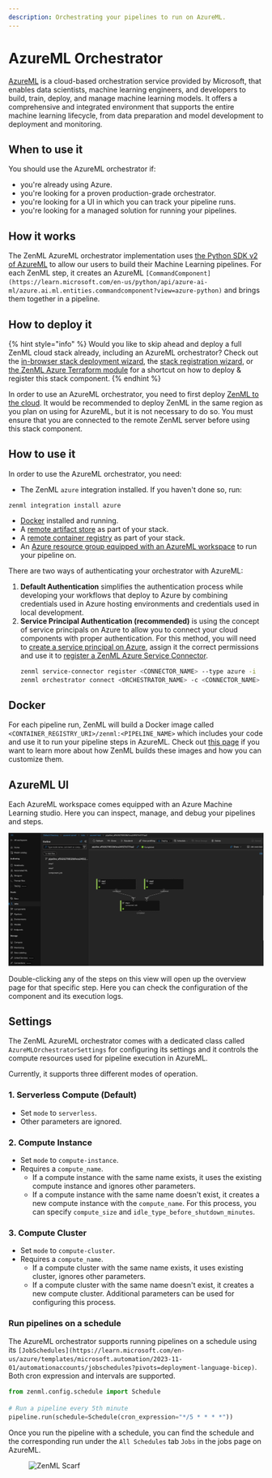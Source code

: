 ```yaml
---
description: Orchestrating your pipelines to run on AzureML.
---
```


# AzureML Orchestrator

[AzureML](https://azure.microsoft.com/en-us/products/machine-learning) is a
cloud-based orchestration service provided by Microsoft, that enables 
data scientists, machine learning engineers, and developers to build, train, 
deploy, and manage machine learning models. It offers a comprehensive and 
integrated environment that supports the entire machine learning lifecycle, 
from data preparation and model development to deployment and monitoring.

## When to use it

You should use the AzureML orchestrator if:

* you're already using Azure.
* you're looking for a proven production-grade orchestrator.
* you're looking for a UI in which you can track your pipeline runs.
* you're looking for a managed solution for running your pipelines.

## How it works

The ZenML AzureML orchestrator implementation uses [the Python SDK v2 of 
AzureML](https://learn.microsoft.com/en-gb/python/api/overview/azure/ai-ml-readme?view=azure-python) 
to allow our users to build their Machine Learning pipelines. For each ZenML step,
it creates an AzureML `[CommandComponent](https://learn.microsoft.com/en-us/python/api/azure-ai-ml/azure.ai.ml.entities.commandcomponent?view=azure-python)` and brings them together in a pipeline.

## How to deploy it

{% hint style="info" %}
Would you like to skip ahead and deploy a full ZenML cloud stack already,
including an AzureML orchestrator? Check out the [in-browser stack deployment wizard](../../how-to/stack-deployment/deploy-a-cloud-stack.md),
the [stack registration wizard](../../how-to/stack-deployment/register-a-cloud-stack.md),
or [the ZenML Azure Terraform module](../../how-to/stack-deployment/deploy-a-cloud-stack-with-terraform.md)
for a shortcut on how to deploy & register this stack component.
{% endhint %}

In order to use an AzureML orchestrator, you need to first 
deploy [ZenML to the cloud](../../getting-started/deploying-zenml/README.md). 
It would be recommended to deploy ZenML in the same region as you plan on 
using for AzureML, but it is not necessary to do so. You must ensure that 
you are connected to the remote ZenML server before using this stack component.

## How to use it

In order to use the AzureML orchestrator, you need:

* The ZenML `azure` integration installed. If you haven't done so, run:

```shell
zenml integration install azure
```

* [Docker](https://www.docker.com) installed and running.
* A [remote artifact store](../artifact-stores/artifact-stores.md) as part of your stack.
* A [remote container registry](../container-registries/container-registries.md) as part of your stack.
* An [Azure resource group equipped with an AzureML workspace](https://learn.microsoft.com/en-us/azure/machine-learning/quickstart-create-resources?view=azureml-api-2) to run your pipeline on.

There are two ways of authenticating your orchestrator with AzureML:

1. **Default Authentication** simplifies the authentication process while 
developing your workflows that deploy to Azure by combining credentials used in 
Azure hosting environments and credentials used in local development.
2. **Service Principal Authentication (recommended)** is using the concept 
of service principals on Azure to allow you to connect your cloud components 
with proper authentication. For this method, you will need to [create a service 
principal on Azure](https://learn.microsoft.com/en-us/azure/developer/python/sdk/authentication-on-premises-apps?tabs=azure-portal), 
assign it the correct permissions and use it to [register a ZenML Azure Service 
Connector](https://docs.zenml.io/how-to/auth-management/azure-service-connector).
    ```bash
    zenml service-connector register <CONNECTOR_NAME> --type azure -i
    zenml orchestrator connect <ORCHESTRATOR_NAME> -c <CONNECTOR_NAME>
    ```

## Docker

For each pipeline run, ZenML will build a Docker image called 
`<CONTAINER_REGISTRY_URI>/zenml:<PIPELINE_NAME>` which includes your code 
and use it to run your pipeline steps in AzureML. Check out 
[this page](../../how-to/customize-docker-builds/README.md) if you want to 
learn more about how ZenML builds these images and how you can customize them.

## AzureML UI

Each AzureML workspace comes equipped with an Azure Machine Learning studio. 
Here you can inspect, manage, and debug your pipelines and steps.

![AzureML pipeline example](../../.gitbook/assets/azureml-pipelines.png)

Double-clicking any of the steps on this view will open up the overview page 
for that specific step. Here you can check the configuration of the component 
and its execution logs.

## Settings

The ZenML AzureML orchestrator comes with a dedicated class called 
`AzureMLOrchestratorSettings` for configuring its settings and it controls
the compute resources used for pipeline execution in AzureML.

Currently, it supports three different modes of operation.

### 1. Serverless Compute (Default)
- Set `mode` to `serverless`.
- Other parameters are ignored.

### 2. Compute Instance
- Set `mode` to `compute-instance`.
- Requires a `compute_name`.
  - If a compute instance with the same name exists, it uses the existing 
  compute instance and ignores other parameters.
  - If a compute instance with the same name doesn't exist, it creates a 
  new compute instance with the `compute_name`. For this process, you can 
  specify `compute_size` and `idle_type_before_shutdown_minutes`.

### 3. Compute Cluster
- Set `mode` to `compute-cluster`.
- Requires a `compute_name`.
  - If a compute cluster with the same name exists, it uses existing cluster, 
  ignores other parameters.
  - If a compute cluster with the same name doesn't exist, it creates a new 
  compute cluster. Additional parameters can be used for configuring this 
  process.

### Run pipelines on a schedule

The AzureML orchestrator supports running pipelines on a schedule using 
its `[JobSchedules](https://learn.microsoft.com/en-us/azure/templates/microsoft.automation/2023-11-01/automationaccounts/jobschedules?pivots=deployment-language-bicep)`. Both cron expression and intervals are supported.

```python
from zenml.config.schedule import Schedule

# Run a pipeline every 5th minute
pipeline.run(schedule=Schedule(cron_expression="*/5 * * * *"))
```

Once you run the pipeline with a schedule, you can find the schedule and 
the corresponding run under the `All Schedules` tab `Jobs` in the jobs page
on AzureML.

<!-- For scarf -->
<figure><img alt="ZenML Scarf" referrerpolicy="no-referrer-when-downgrade" src="https://static.scarf.sh/a.png?x-pxid=f0b4f458-0a54-4fcd-aa95-d5ee424815bc" /></figure>
